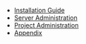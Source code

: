 * [Installation Guide](Installation-Guide)
* [Server Administration](Server-Administration)
* [Project Administration](Project-Administration)
* [Appendix](Appendix)